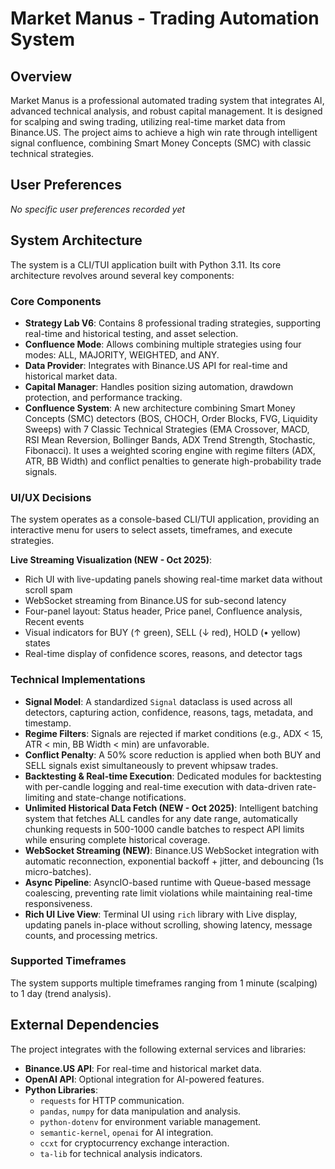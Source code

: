 # Market Manus - Trading Automation System

## Overview
Market Manus is a professional automated trading system that integrates AI, advanced technical analysis, and robust capital management. It is designed for scalping and swing trading, utilizing real-time market data from Binance.US. The project aims to achieve a high win rate through intelligent signal confluence, combining Smart Money Concepts (SMC) with classic technical strategies.

## User Preferences
*No specific user preferences recorded yet*

## System Architecture
The system is a CLI/TUI application built with Python 3.11. Its core architecture revolves around several key components:

### Core Components
- **Strategy Lab V6**: Contains 8 professional trading strategies, supporting real-time and historical testing, and asset selection.
- **Confluence Mode**: Allows combining multiple strategies using four modes: ALL, MAJORITY, WEIGHTED, and ANY.
- **Data Provider**: Integrates with Binance.US API for real-time and historical market data.
- **Capital Manager**: Handles position sizing automation, drawdown protection, and performance tracking.
- **Confluence System**: A new architecture combining Smart Money Concepts (SMC) detectors (BOS, CHOCH, Order Blocks, FVG, Liquidity Sweeps) with 7 Classic Technical Strategies (EMA Crossover, MACD, RSI Mean Reversion, Bollinger Bands, ADX Trend Strength, Stochastic, Fibonacci). It uses a weighted scoring engine with regime filters (ADX, ATR, BB Width) and conflict penalties to generate high-probability trade signals.

### UI/UX Decisions
The system operates as a console-based CLI/TUI application, providing an interactive menu for users to select assets, timeframes, and execute strategies.

**Live Streaming Visualization (NEW - Oct 2025)**:
- Rich UI with live-updating panels showing real-time market data without scroll spam
- WebSocket streaming from Binance.US for sub-second latency
- Four-panel layout: Status header, Price panel, Confluence analysis, Recent events
- Visual indicators for BUY (↑ green), SELL (↓ red), HOLD (• yellow) states
- Real-time display of confidence scores, reasons, and detector tags

### Technical Implementations
- **Signal Model**: A standardized `Signal` dataclass is used across all detectors, capturing action, confidence, reasons, tags, metadata, and timestamp.
- **Regime Filters**: Signals are rejected if market conditions (e.g., ADX < 15, ATR < min, BB Width < min) are unfavorable.
- **Conflict Penalty**: A 50% score reduction is applied when both BUY and SELL signals exist simultaneously to prevent whipsaw trades.
- **Backtesting & Real-time Execution**: Dedicated modules for backtesting with per-candle logging and real-time execution with data-driven rate-limiting and state-change notifications.
- **Unlimited Historical Data Fetch (NEW - Oct 2025)**: Intelligent batching system that fetches ALL candles for any date range, automatically chunking requests in 500-1000 candle batches to respect API limits while ensuring complete historical coverage.
- **WebSocket Streaming (NEW)**: Binance.US WebSocket integration with automatic reconnection, exponential backoff + jitter, and debouncing (1s micro-batches).
- **Async Pipeline**: AsyncIO-based runtime with Queue-based message coalescing, preventing rate limit violations while maintaining real-time responsiveness.
- **Rich UI Live View**: Terminal UI using `rich` library with Live display, updating panels in-place without scrolling, showing latency, message counts, and processing metrics.

### Supported Timeframes
The system supports multiple timeframes ranging from 1 minute (scalping) to 1 day (trend analysis).

## External Dependencies
The project integrates with the following external services and libraries:

- **Binance.US API**: For real-time and historical market data.
- **OpenAI API**: Optional integration for AI-powered features.
- **Python Libraries**:
    - `requests` for HTTP communication.
    - `pandas`, `numpy` for data manipulation and analysis.
    - `python-dotenv` for environment variable management.
    - `semantic-kernel`, `openai` for AI integration.
    - `ccxt` for cryptocurrency exchange interaction.
    - `ta-lib` for technical analysis indicators.